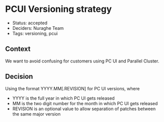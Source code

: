 # PCUI Versioning strategy

- Status: accepted
- Deciders: Nuraghe Team
- Tags: versioning, pcui

## Context
We want to avoid confusing for customers using PC UI and Parallel Cluster.

## Decision
Using the format YYYY.MM[.REVISION] for PC UI versions, where 

- YYYY is the full year in which PC UI gets released
- MM is the two digit number for the month in which PC UI gets released
- REVISION is an optional value to allow separation of patches between the same major version


